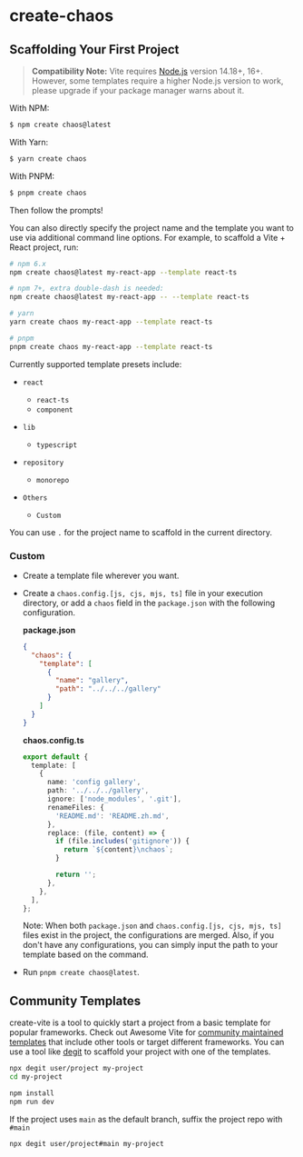 # create-chaos

## Scaffolding Your First Project

> **Compatibility Note:**
> Vite requires [Node.js](https://nodejs.org/en/) version 14.18+, 16+. However, some templates require a higher Node.js version to work, please upgrade if your package manager warns about it.

With NPM:

```bash
$ npm create chaos@latest
```

With Yarn:

```bash
$ yarn create chaos
```

With PNPM:

```bash
$ pnpm create chaos
```

Then follow the prompts!

You can also directly specify the project name and the template you want to use via additional command line options. For example, to scaffold a Vite + React project, run:

```bash
# npm 6.x
npm create chaos@latest my-react-app --template react-ts

# npm 7+, extra double-dash is needed:
npm create chaos@latest my-react-app -- --template react-ts

# yarn
yarn create chaos my-react-app --template react-ts

# pnpm
pnpm create chaos my-react-app --template react-ts
```

Currently supported template presets include:

- `react`

  - `react-ts`
  - `component`

- `lib`

  - `typescript`

- `repository`

  - `monorepo`

- `Others`
  - `Custom`

You can use `.` for the project name to scaffold in the current directory.

### Custom

- Create a template file wherever you want.
- Create a `chaos.config.[js, cjs, mjs, ts]` file in your execution directory, or add a `chaos` field in the `package.json` with the following configuration.

  **package.json**

  ```json
  {
    "chaos": {
      "template": [
        {
          "name": "gallery",
          "path": "../../../gallery"
        }
      ]
    }
  }
  ```

  **chaos.config.ts**

  ```ts
  export default {
    template: [
      {
        name: 'config gallery',
        path: '../../../gallery',
        ignore: ['node_modules', '.git'],
        renameFiles: {
          'README.md': 'README.zh.md',
        },
        replace: (file, content) => {
          if (file.includes('gitignore')) {
            return `${content}\nchaos`;
          }

          return '';
        },
      },
    ],
  };
  ```

  Note: When both `package.json` and `chaos.config.[js, cjs, mjs, ts]` files exist in the project, the configurations are merged. Also, if you don't have any configurations, you can simply input the path to your template based on the command.

- Run `pnpm create chaos@latest`.

## Community Templates

create-vite is a tool to quickly start a project from a basic template for popular frameworks. Check out Awesome Vite for [community maintained templates](https://github.com/vitejs/awesome-vite#templates) that include other tools or target different frameworks. You can use a tool like [degit](https://github.com/Rich-Harris/degit) to scaffold your project with one of the templates.

```bash
npx degit user/project my-project
cd my-project

npm install
npm run dev
```

If the project uses `main` as the default branch, suffix the project repo with `#main`

```bash
npx degit user/project#main my-project
```
